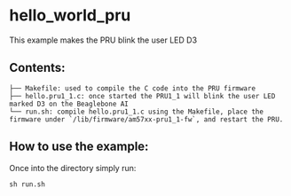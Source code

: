 # hello_world_pru

This example makes the PRU blink the user LED D3

## Contents:
```
├── Makefile: used to compile the C code into the PRU firmware
├── hello.pru1_1.c: once started the PRU1_1 will blink the user LED marked D3 on the Beaglebone AI
└── run.sh: compile hello.pru1_1.c using the Makefile, place the firmware under `/lib/firmware/am57xx-pru1_1-fw`, and restart the PRU. 
```

## How to use the example:
Once into the directory simply run:

```
sh run.sh
```

